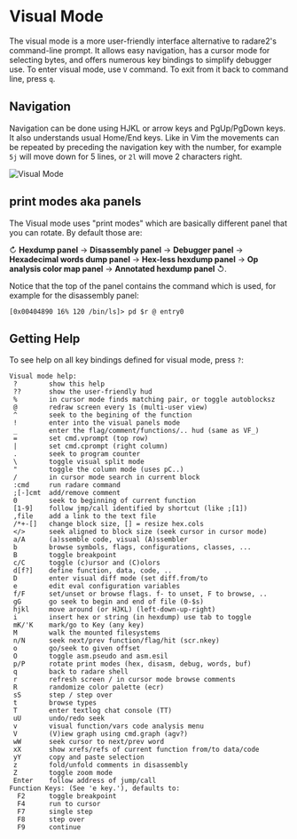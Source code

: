 # Visual Mode

The visual mode is a more user-friendly interface alternative to radare2's command-line prompt.  It allows easy navigation, has a cursor mode for selecting bytes, and offers numerous key bindings to simplify debugger use.
To enter visual mode, use `V` command. To exit from it back to command line, press `q`.

## Navigation

Navigation can be done using HJKL or arrow keys and PgUp/PgDown keys. It also understands usual Home/End keys.
Like in Vim the movements can be repeated by preceding the navigation key with the number, for
example `5j` will move down for 5 lines, or `2l` will move 2 characters right.

![Visual Mode](visualmode.png)

## print modes aka panels

The Visual mode uses "print modes" which are basically different panel that you can rotate. By default those are:

↻ **Hexdump panel** -> **Disassembly panel** → **Debugger panel** → **Hexadecimal words dump panel** → **Hex-less hexdump panel** → **Op analysis color map panel** → **Annotated hexdump panel** ↺.

Notice that the top of the panel contains the command which is used, for example for the disassembly panel:

```
[0x00404890 16% 120 /bin/ls]> pd $r @ entry0
```

## Getting Help

To see help on all key bindings defined for visual mode, press `?`:
```
Visual mode help:
 ?        show this help
 ??       show the user-friendly hud
 %        in cursor mode finds matching pair, or toggle autoblocksz
 @        redraw screen every 1s (multi-user view)
 ^        seek to the begining of the function
 !        enter into the visual panels mode
 _        enter the flag/comment/functions/.. hud (same as VF_)
 =        set cmd.vprompt (top row)
 |        set cmd.cprompt (right column)
 .        seek to program counter
 \        toggle visual split mode
 "        toggle the column mode (uses pC..)
 /        in cursor mode search in current block
 :cmd     run radare command
 ;[-]cmt  add/remove comment
 0        seek to beginning of current function
 [1-9]    follow jmp/call identified by shortcut (like ;[1])
 ,file    add a link to the text file
 /*+-[]   change block size, [] = resize hex.cols
 </>      seek aligned to block size (seek cursor in cursor mode)
 a/A      (a)ssemble code, visual (A)ssembler
 b        browse symbols, flags, configurations, classes, ...
 B        toggle breakpoint
 c/C      toggle (c)ursor and (C)olors
 d[f?]    define function, data, code, ..
 D        enter visual diff mode (set diff.from/to
 e        edit eval configuration variables
 f/F      set/unset or browse flags. f- to unset, F to browse, ..
 gG       go seek to begin and end of file (0-$s)
 hjkl     move around (or HJKL) (left-down-up-right)
 i        insert hex or string (in hexdump) use tab to toggle
 mK/'K    mark/go to Key (any key)
 M        walk the mounted filesystems
 n/N      seek next/prev function/flag/hit (scr.nkey)
 o        go/seek to given offset
 O        toggle asm.pseudo and asm.esil
 p/P      rotate print modes (hex, disasm, debug, words, buf)
 q        back to radare shell
 r        refresh screen / in cursor mode browse comments
 R        randomize color palette (ecr)
 sS       step / step over
 t        browse types
 T        enter textlog chat console (TT)
 uU       undo/redo seek
 v        visual function/vars code analysis menu
 V        (V)iew graph using cmd.graph (agv?)
 wW       seek cursor to next/prev word
 xX       show xrefs/refs of current function from/to data/code
 yY       copy and paste selection
 z        fold/unfold comments in disassembly
 Z        toggle zoom mode
 Enter    follow address of jump/call
Function Keys: (See 'e key.'), defaults to:
  F2      toggle breakpoint
  F4      run to cursor
  F7      single step
  F8      step over
  F9      continue
```
